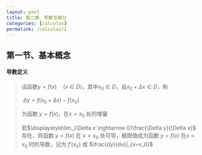 ```yaml
---
layout: post
title: 第二章、导数与微分
categories: [calculus]
permalink: /calculus/2
---
```




## 第一节、基本概念

#### 导数定义

> 设函数$y=f(x) \quad (x\in D)$，其中$x_0 \in D$，且$x_0+\Delta x \in D$，称
>
> ​		$\Delta y=f(x_0+\Delta x)-f(x_0)$
>
> 为函数 $y=f(x)$，在$x=x_0$ 处的增量
>
> 若$\displaystyle\lim_{\Delta x \rightarrow 0}\frac{\Delta y}{\Delta x}$ 存在，则函数 $y=f(x)$ 在 $x=x_0$ 处可导，极限值成为函数 $y=f(x)$ 在$x=x_0$ 时的导数，记为 $f'(x_0)$ 或 $\frac{dy}{dx}|_{x=x_0}$ 
